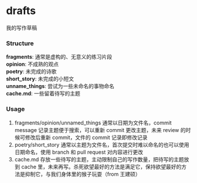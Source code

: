 # drafts
我的写作草稿  
### Structure  
**fragments**: 通常是虚构的、无意义的练习片段  
**opinion**: 不成熟的观点  
**poetry**: 未完成的诗歌  
**short_story**: 未完成的小短文  
**unname_things**: 尝试为一些未命名的事物命名  
**cache.md**:  一些留着待写的主题

### Usage
1. fragments/opinion/unnamed_things 通常以日期为文件名，commit message 记录主题便于搜索，可以重新 commit 更改主题，未来 review 的时候可修改后重新 commit，文件的 commit 记录即修改记录
2. poetry/short_story 通常以主题为文件名，首次提交时难以命名的也可以使用日期命名，使用 branch 和 pull request 对内容进行更改
3. cache.md 存放一些待写的主题，主动限制自己的写作数量，把待写的主题放到 cache 里，未来再写。杀死欲望最好的方法是满足它，保持欲望最好的方法是抑制它，与我们身体里的猴子玩耍（from 王建硕）  
